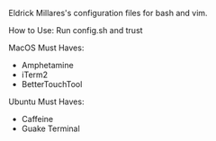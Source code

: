 Eldrick Millares's configuration files for bash and vim.

How to Use:
Run config.sh and trust

MacOS Must Haves:
- Amphetamine
- iTerm2
- BetterTouchTool

Ubuntu Must Haves:
- Caffeine
- Guake Terminal
